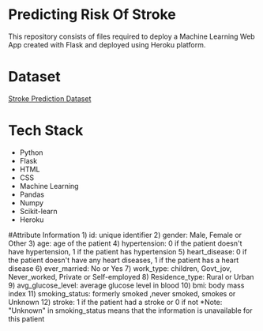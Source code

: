 # Predicting Risk Of Stroke
This repository consists of files required to deploy a Machine Learning Web App created with Flask and deployed using Heroku platform.

# Dataset

[Stroke Prediction Dataset](https://www.kaggle.com/fedesoriano/stroke-prediction-dataset)

# Tech Stack

- Python
- Flask
- HTML
- CSS
- Machine Learning
- Pandas
- Numpy
- Scikit-learn
- Heroku

 #Attribute Information
    1) id: unique identifier
    2) gender: Male, Female or Other
    3) age: age of the patient
    4) hypertension: 0 if the patient doesn't have hypertension, 1 if the patient has hypertension
    5) heart_disease: 0 if the patient doesn't have any heart diseases, 1 if the patient has a heart disease
    6) ever_married: No or Yes
    7) work_type: children, Govt_jov, Never_worked, Private or Self-employed
    8) Residence_type: Rural or Urban
    9) avg_glucose_level: average glucose level in blood
    10) bmi: body mass index
    11) smoking_status: formerly smoked ,never smoked, smokes or Unknown
    12) stroke: 1 if the patient had a stroke or 0 if not
    *Note: \"Unknown\" in smoking_status means that the information is unavailable for this patient
